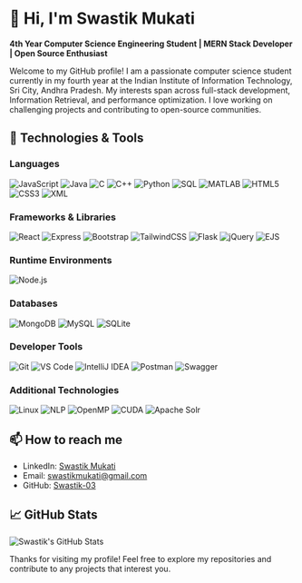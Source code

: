 # 👋 Hi, I'm Swastik Mukati

**4th Year Computer Science Engineering Student | MERN Stack Developer | Open Source Enthusiast**

Welcome to my GitHub profile! I am a passionate computer science student currently in my fourth year at the Indian Institute of Information Technology, Sri City, Andhra Pradesh. My interests span across full-stack development, Information Retrieval, and performance optimization. I love working on challenging projects and contributing to open-source communities.

## 🔧 Technologies & Tools

### Languages
![JavaScript](https://img.shields.io/badge/JavaScript-F7DF1E?style=for-the-badge&logo=javascript&logoColor=black)
![Java](https://img.shields.io/badge/Java-007396?style=for-the-badge&logo=java&logoColor=white)
![C](https://img.shields.io/badge/C-A8B9CC?style=for-the-badge&logo=c&logoColor=black)
![C++](https://img.shields.io/badge/C++-00599C?style=for-the-badge&logo=c%2B%2B&logoColor=white)
![Python](https://img.shields.io/badge/Python-3776AB?style=for-the-badge&logo=python&logoColor=white)
![SQL](https://img.shields.io/badge/SQL-4479A1?style=for-the-badge&logo=sql&logoColor=white)
![MATLAB](https://img.shields.io/badge/MATLAB-0076A8?style=for-the-badge&logo=mathworks&logoColor=white)
![HTML5](https://img.shields.io/badge/HTML5-E34F26?style=for-the-badge&logo=html5&logoColor=white)
![CSS3](https://img.shields.io/badge/CSS3-1572B6?style=for-the-badge&logo=css3&logoColor=white)
![XML](https://img.shields.io/badge/XML-ff6600?style=for-the-badge&logo=xml&logoColor=white)

### Frameworks & Libraries
![React](https://img.shields.io/badge/React-20232A?style=for-the-badge&logo=react&logoColor=61DAFB)
![Express](https://img.shields.io/badge/Express-000000?style=for-the-badge&logo=express&logoColor=white)
![Bootstrap](https://img.shields.io/badge/Bootstrap-563D7C?style=for-the-badge&logo=bootstrap&logoColor=white)
![TailwindCSS](https://img.shields.io/badge/Tailwind_CSS-38B2AC?style=for-the-badge&logo=tailwind-css&logoColor=white)
![Flask](https://img.shields.io/badge/Flask-000000?style=for-the-badge&logo=flask&logoColor=white)
![jQuery](https://img.shields.io/badge/jQuery-0769AD?style=for-the-badge&logo=jquery&logoColor=white)
![EJS](https://img.shields.io/badge/EJS-000000?style=for-the-badge&logo=javascript&logoColor=white)

### Runtime Environments
![Node.js](https://img.shields.io/badge/Node.js-339933?style=for-the-badge&logo=node-dot-js&logoColor=white)

### Databases
![MongoDB](https://img.shields.io/badge/MongoDB-4EA94B?style=for-the-badge&logo=mongodb&logoColor=white)
![MySQL](https://img.shields.io/badge/MySQL-4479A1?style=for-the-badge&logo=mysql&logoColor=white)
![SQLite](https://img.shields.io/badge/SQLite-003B57?style=for-the-badge&logo=sqlite&logoColor=white)

### Developer Tools
![Git](https://img.shields.io/badge/Git-F05032?style=for-the-badge&logo=git&logoColor=white)
![VS Code](https://img.shields.io/badge/VS%20Code-0078d7?style=for-the-badge&logo=visual%20studio%20code&logoColor=white)
![IntelliJ IDEA](https://img.shields.io/badge/IntelliJ_IDEA-000000?style=for-the-badge&logo=intellij-idea&logoColor=white)
![Postman](https://img.shields.io/badge/Postman-FF6C37?style=for-the-badge&logo=postman&logoColor=white)
![Swagger](https://img.shields.io/badge/Swagger-85EA2D?style=for-the-badge&logo=swagger&logoColor=black)

### Additional Technologies
![Linux](https://img.shields.io/badge/Linux-FCC624?style=for-the-badge&logo=linux&logoColor=black)
![NLP](https://img.shields.io/badge/NLP-3776AB?style=for-the-badge&logo=python&logoColor=white)
![OpenMP](https://img.shields.io/badge/OpenMP-00599C?style=for-the-badge&logo=openmp&logoColor=white)
![CUDA](https://img.shields.io/badge/CUDA-76B900?style=for-the-badge&logo=nvidia&logoColor=white)
![Apache Solr](https://img.shields.io/badge/Apache_Solr-D9411E?style=for-the-badge&logo=apache-solr&logoColor=white)

## 📫 How to reach me

- LinkedIn: [Swastik Mukati](https://www.linkedin.com/in/swastik-mukati-4256aa294/)
- Email: [swastikmukati@gmail.com](mailto:swastikmukati@gmail.com)
- GitHub: [Swastik-03](https://github.com/Swastik-03)

## 📈 GitHub Stats

![Swastik's GitHub Stats](https://github-readme-stats.vercel.app/api?username=Swastik-03&show_icons=true&theme=radical)

<!-- Add more stats, such as top languages, if you wish -->

Thanks for visiting my profile! Feel free to explore my repositories and contribute to any projects that interest you.
